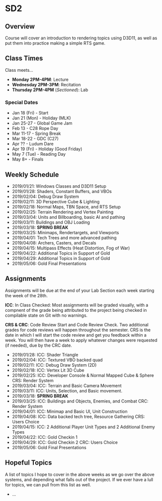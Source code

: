 SD2
======

## Overview
Course will cover an introduction to rendering topics using D3D11, as well as put them into practice making a simple RTS game.

## Class Times
Class meets...

- **Monday 2PM-4PM**:  Lecture
- **Wednesday 2PM-3PM**:  Recitation 
- **Thursday 2PM-4PM** (*Sectioned*): Lab

### Special Dates
- Jan 18 (Fri) - Start
- Jan 21 (Mon) - Holiday (MLK)
- Jan 25-27    - Global Game Jam
- Feb 13       - C28 Rope Day
- Mar 11-17    - Spring Break
- Mar 18-22    - GDC (C27)
- Apr ??       - Ludum Dare
- Apr 19 (Fri) - Holiday (Good Friday)
- May 7  (Tue) - Reading Day
- May 8+       - Finals

## Weekly Schedule
- 2019/01/21: Windows Classes and D3D11 Setup
- 2019/01/28: Shaders, Constant Buffers, and VBOs
- 2019/02/04: Debug Draw System 
- 2019/02/11: 3D Perspective Cube & Lighting
- 2019/02/18: Normal Maps, TBN Space, and RTS Setup
- 2019/02/25: Terrain Rendering and Vertex Painting
- 2019/03/04: Units and Billboarding, basic AI and pathing
- 2019/03/11: Buildings and OBJ Loading
- 2019/03/18: **SPRING BREAK**
- 2019/03/25: Minimaps, Rendertargets, and Viewports 
- 2019/04/01: Tech Trees and more advanced pathing  
- 2019/04/08: Archers, Casters, and Decals 
- 2019/04/15: Multipass Effects (Heat Distortion, Fog of War) 
- 2019/04/22: Additional Topics in Support of Gold 
- 2019/04/29: Additional Topics in Support of Gold
- 2019/05/06: Gold Final Presentations 

## Assignments
Assignments will be due at the end of your Lab Section each week starting the week of the 28th. 

**ICC**: In Class Checked:  Most assignments will be graded visually, with a compnent of the grade being attributed to the project being checked in compilable state on Git with no warnings. 

**CRS & CRC**:  Code Review Start and Code Review Check.  Two additional grades for code reviews will happen throughout the semester.  CRS is the date in which I will start the code review and get you feedback within a week.  You will then have a week to apply whatever changes were requested (if needed), due by the CRC date.

- 2019/01/28: ICC: Shader Triangle
- 2019/02/04: ICC: Textured VBO backed quad
- 2019/02/11: ICC: Debug Draw System (2D)
- 2019/02/18: ICC: Vertex Lit 3D Cube
- 2019/02/25: ICC: Developer Console & Normal Mapped Cube & Sphere
              CRS: Render System
- 2019/03/04: ICC: Terrain and Basic Camera Movement
- 2019/03/11: ICC: Units, Selection, and Basic movement. 
- 2019/03/18: **SPRING BREAK**
- 2019/03/25: ICC: Buildings and Objects, Enemies, and Combat
              CRC: Render System
- 2019/04/01: ICC: Minimap and Basic UI, Unit Construction
- 2019/04/08: ICC: Data backed tech tree, Resource Gathering 
              CRS: Users Choice
- 2019/04/15: ICC: 2 Additional Player Unit Types and 2 Additional Enemy Types
- 2019/04/22: ICC: Gold Checkin 1
- 2019/04/29: ICC: Gold Checkin 2
              CRC: Users Choice
- 2019/05/06: Gold Final Presentations 


## Hopeful Topics
A list of topics I hope to cover in the above weeks as we go over the above systems, and depending what falls out of the project.  If we ever have a lull for topics, we can pull from this list as well. 

- ...
